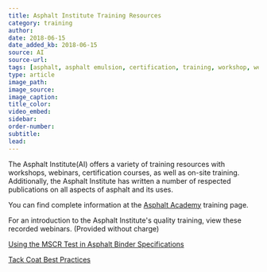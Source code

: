 ```yaml
---
title: Asphalt Institute Training Resources
category: training
author:
date: 2018-06-15
date_added_kb: 2018-06-15
source: AI
source-url:
tags: [asphalt, asphalt emulsion, certification, training, workshop, webinar, rheology, mix design]
type: article
image_path:
image_source:
image_caption:
title_color:
video_embed:
sidebar:
order-number:
subtitle:
lead:
---
```

The Asphalt Institute(AI) offers a variety of training resources with workshops, webinars, certification courses, as well as on-site training. Additionally, the Asphalt Institute has written a number of respected publications on all aspects of asphalt and its uses.
<!--more-->

You can find complete information at the [Asphalt Academy](http://www.asphaltinstitute.org/training/ "Asphalt Academy") training page.

For an introduction to the Asphalt Institute's quality training, view these recorded webinars. (Provided without charge)

[Using the MSCR Test in Asphalt Binder Specifications](http://www.asphaltinstitute.org/training/webinars/using-the-mscr-test-in-asphalt-binder-specifications/ "Using the MSCR Test in Asphalt Binder Specifications")

[Tack Coat Best Practices](http://www.asphaltinstitute.org/training/webinars/tack-coat-best-practices/ "Tack Coat Best Practices")
